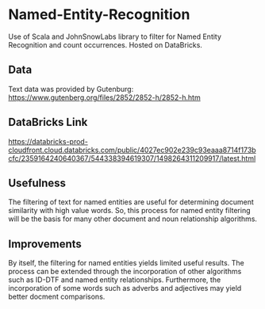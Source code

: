 # Named-Entity-Recognition
Use of Scala and JohnSnowLabs library to filter for Named Entity Recognition and count occurrences. Hosted on DataBricks.

## Data
Text data was provided by Gutenburg: 
https://www.gutenberg.org/files/2852/2852-h/2852-h.htm

## DataBricks Link
https://databricks-prod-cloudfront.cloud.databricks.com/public/4027ec902e239c93eaaa8714f173bcfc/2359164240640367/544338394619307/1498264311209917/latest.html

## Usefulness
The filtering of text for named entities are useful for determining document similarity with high value words. So, this process for named entity filtering will be the basis for many other document and noun relationship algorithms.

## Improvements
By itself, the filtering for named entities yields limited useful results. The process can be extended through the incorporation of other algorithms such as ID-DTF and named entity relationships. Furthermore, the incorporation of some words such as adverbs and adjectives may yield better docment comparisons.
